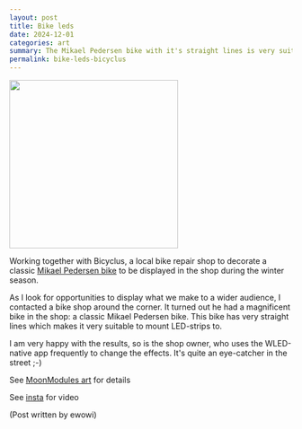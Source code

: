 ```yaml
---
layout: post
title: Bike leds
date: 2024-12-01
categories: art
summary: The Mikael Pedersen bike with it's straight lines is very suitable to mount leds to<br><img width="100" src="https://github.com/user-attachments/assets/86a7f0d7-e388-470e-9b98-43721f94cf7a">
permalink: bike-leds-bicyclus
---
```


<img width="300" src="https://github.com/user-attachments/assets/86a7f0d7-e388-470e-9b98-43721f94cf7a">

Working together with Bicyclus, a local bike repair shop to decorate a classic [Mikael Pedersen bike](https://en.wikipedia.org/wiki/Mikael_Pedersen) to be displayed in the shop during the winter season.

As I look for opportunities to display what we make to a wider audience, I contacted a bike shop around the corner. It turned out he had a magnificent bike in the shop: a classic Mikael Pedersen bike. This bike has very straight lines which makes it very suitable to mount LED-strips to.

I am very happy with the results, so is the shop owner, who uses the WLED-native app frequently to change the effects. It's quite an eye-catcher in the street ;-)

See [MoonModules art](https://moonmodules.org/art/#led-strips-on-mikael-pedersen-bike) for details

See [insta](https://www.instagram.com/reel/DDCFbIruACB) for video

(Post written by ewowi)
